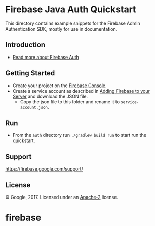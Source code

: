 Firebase Java Auth Quickstart
==========================================

This directory contains example snippets for the Firebase Admin Authentication SDK, mostly for use
in documentation.


Introduction
------------

- [Read more about Firebase Auth](https://firebase.google.com/docs/auth/)

Getting Started
---------------

- Create your project on the [Firebase Console](https://console.firebase.google.com).
- Create a service account as described in [Adding Firebase to your Server](https://firebase.google.com/docs/admin/setup) and download the JSON file.
  - Copy the json file to this folder and rename it to `service-account.json`.


Run
--------------
- From the `auth` directory run `./gradlew build run` to start run the quickstart.

Support
-------

https://firebase.google.com/support/

License
-------

© Google, 2017. Licensed under an [Apache-2](../LICENSE) license.
# firebase
